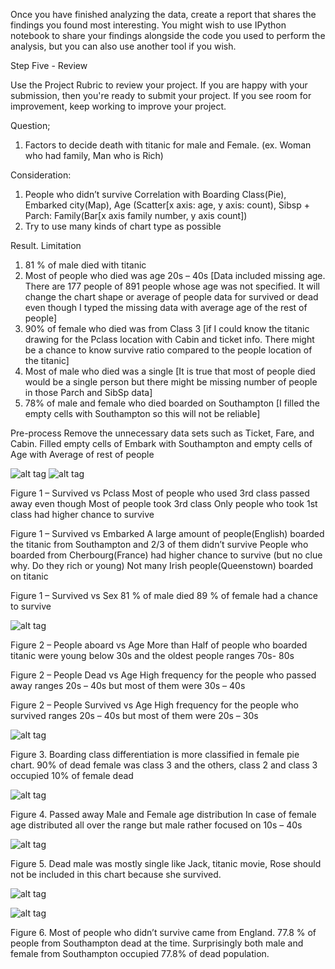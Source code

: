 Once you have finished analyzing the data, create a report that shares the findings you found most interesting. You might wish to use IPython notebook to share your findings alongside the code you used to perform the analysis, but you can also use another tool if you wish.

Step Five - Review

Use the Project Rubric to review your project. If you are happy with your submission, then you're ready to submit your project. If you see room for improvement, keep working to improve your project.

Question;
1.	Factors to decide death with titanic for male and Female. (ex. Woman who had family, Man who is Rich)

Consideration:
1.	People who didn’t survive Correlation with Boarding Class(Pie), Embarked city(Map), Age (Scatter[x axis: age, y axis: count), Sibsp + Parch: Family(Bar[x axis family number, y axis count])
2.	Try to use many kinds of chart type as possible




Result. Limitation
1.	81 % of male died with titanic
2.	Most of people who died was age 20s – 40s [Data included missing age. There are 177 people of 891 people whose age was not specified. It will change the chart shape or average of people data for survived or dead even though I typed the missing data with average age of the rest of people]
3.	90% of female who died was from Class 3 [if I could know the titanic drawing for the Pclass location with Cabin and ticket info. There might be a chance to know survive ratio compared to the people location of the titanic]
4.	Most of male who died was a single [It is true that most of people died would be a single person but there might be missing number of people in those Parch and SibSp data]
5.	78% of male and female who died boarded on Southampton [I filled the empty cells with Southampton so this will not be reliable]




Pre-process
Remove the unnecessary data sets such as Ticket, Fare, and Cabin.
Filled empty cells of Embark with Southampton and empty cells of Age with Average of rest of people


![alt tag](https://github.com/youngkil9999/Data-Analyst-Project2/blob/master/figure_1.png)
![alt tag](https://github.com/youngkil9999/Data-Analyst-Project2/blob/master/figure_3.png)

Figure 1 – Survived vs Pclass
Most of people who used 3rd class passed away even though Most of people took 3rd class
Only people who took 1st class had higher chance to survive

Figure 1 – Survived vs Embarked
A large amount of people(English) boarded the titanic from Southampton and 2/3 of them didn’t survive
People who boarded from Cherbourg(France) had higher chance to survive (but no clue why. Do they rich or young)
Not many Irish people(Queenstown) boarded on titanic

Figure 1 – Survived vs Sex
81 % of male died
89 % of female had a chance to survive


![alt tag](https://github.com/youngkil9999/Data-Analyst-Project2/blob/master/figure_2.png)

Figure 2 – People aboard vs Age
More than Half of people who boarded titanic were young below 30s and the oldest people ranges 70s- 80s

Figure 2 – People Dead vs Age
High frequency for the people who passed away ranges 20s – 40s but most of them were 30s – 40s

Figure 2 – People Survived vs Age
High frequency for the people who survived ranges 20s – 40s but most of them were 20s – 30s

![alt tag](https://github.com/youngkil9999/Data-Analyst-Project2/blob/master/figure_4.png)

Figure 3. Boarding class differentiation is more classified in female pie chart. 90% of dead female was class 3 and the others, class 2 and class 3 occupied 10% of female dead


![alt tag](https://github.com/youngkil9999/Data-Analyst-Project2/blob/master/figure_6.png)


Figure 4. Passed away Male and Female age distribution
In case of female age distributed all over the range but male rather focused on 10s – 40s

![alt tag](https://github.com/youngkil9999/Data-Analyst-Project2/blob/master/figure_7.png)

Figure 5. Dead male was mostly single like Jack, titanic movie, Rose should not be included in this chart because she survived.


![alt tag](https://github.com/youngkil9999/Data-Analyst-Project2/blob/master/figure_9.png)

![alt tag](https://github.com/youngkil9999/Data-Analyst-Project2/blob/master/figure_8.png)


Figure 6. Most of people who didn’t survive came from England. 77.8 % of people from Southampton dead at the time. Surprisingly both male and female from Southampton occupied 77.8% of dead population.
